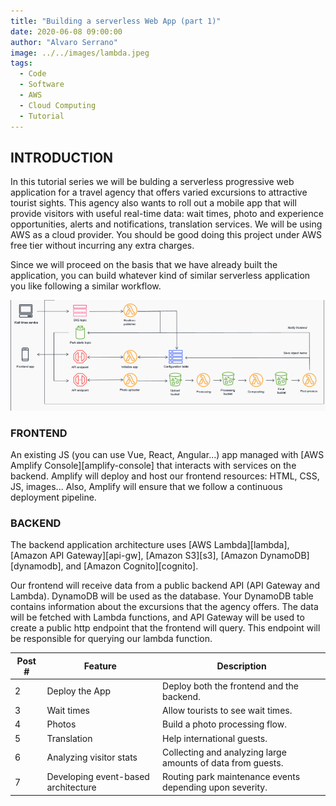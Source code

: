 ```yaml
---
title: "Building a serverless Web App (part 1)"
date: 2020-06-08 09:00:00
author: "Alvaro Serrano"
image: ../../images/lambda.jpeg
tags:
  - Code
  - Software
  - AWS
  - Cloud Computing
  - Tutorial
---
```


## INTRODUCTION

In this tutorial series we will be bulding a serverless progressive web application for a travel agency that offers varied excursions to attractive tourist sights. This agency also wants to roll out a mobile app that will provide visitors with useful real-time data: wait times, photo and experience opportunities, alerts and notifications, translation services. We will be using AWS as a cloud provider. You should be good doing this project under AWS free tier without incurring any extra charges.

Since we will proceed on the basis that we have already built the application, you can build whatever kind of similar serverless application you like following a similar workflow.

![workflow](serverless-workflow.png "Sample Workflow")

### FRONTEND

An existing JS (you can use Vue, React, Angular...) app managed with [AWS Amplify Console][amplify-console] that interacts with services on the backend. Amplify will deploy and host our frontend resources: HTML, CSS, JS, images... Also, Amplify will ensure that we follow a continuous deployment pipeline.

### BACKEND

The backend application architecture uses [AWS Lambda][lambda], [Amazon API Gateway][api-gw], [Amazon S3][s3], [Amazon DynamoDB][dynamodb], and [Amazon Cognito][cognito].

Our frontend will receive data from a public backend API (API Gateway and Lambda). DynamoDB will be used as the database. Your DynamoDB table contains information about the excursions that the agency offers. The data will be fetched with Lambda functions, and API Gateway will be used to create a public http endpoint that the frontend will query. This endpoint will be responsible for querying our lambda function.

| Post # | Feature                             | Description                                                 |
| ------ | ----------------------------------- | ----------------------------------------------------------- |
| 2      | Deploy the App                      | Deploy both the frontend and the backend.                   |
| 3      | Wait times                          | Allow tourists to see wait times.                           |
| 4      | Photos                              | Build a photo processing flow.                              |
| 5      | Translation                         | Help international guests.                                  |
| 6      | Analyzing visitor stats             | Collecting and analyzing large amounts of data from guests. |
| 7      | Developing event-based architecture | Routing park maintenance events depending upon severity.    |
